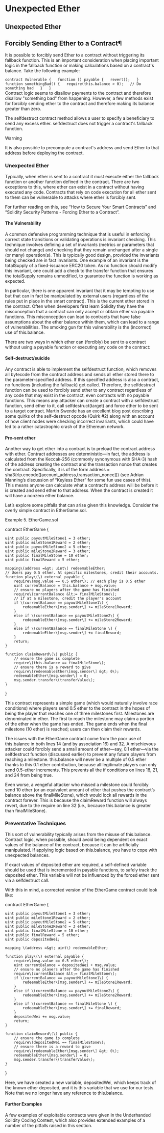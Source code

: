 # Unexpected Ether

## Unexpected Ether

## Forcibly Sending Ether to a Contract¶

It is possible to forcibly send Ether to a contract without triggering its fallback function. This is an important consideration when placing important logic in the fallback function or making calculations based on a contract's balance. Take the following example:

`contract Vulnerable {  
 function () payable {  
 revert();  
 }  
 function somethingBad() {  
 require(this.balance > 0);  
 // Do something bad  
 }  
}`  
Contract logic seems to disallow payments to the contract and therefore disallow "something bad" from happening. However, a few methods exist for forcibly sending ether to the contract and therefore making its balance greater than zero.

The selfdestruct contract method allows a user to specify a beneficiary to send any excess ether. selfdestruct does not trigger a contract's fallback function.

Warning

It is also possible to precompute a contract's address and send Ether to that address before deploying the contract.

### Unexpected Ether

Typically, when ether is sent to a contract it must execute either the fallback function or another function defined in the contract. There are two exceptions to this, where ether can exist in a contract without having executed any code. Contracts that rely on code execution for all ether sent to them can be vulnerable to attacks where ether is forcibly sent.

For further reading on this, see “How to Secure Your Smart Contracts” and “Solidity Security Patterns - Forcing Ether to a Contract”.

#### The Vulnerability

A common defensive programming technique that is useful in enforcing correct state transitions or validating operations is invariant checking. This technique involves defining a set of invariants \(metrics or parameters that should not change\) and checking that they remain unchanged after a single \(or many\) operation\(s\). This is typically good design, provided the invariants being checked are in fact invariants. One example of an invariant is the totalSupply of a fixed-issuance ERC20 token. As no function should modify this invariant, one could add a check to the transfer function that ensures the totalSupply remains unmodified, to guarantee the function is working as expected.

In particular, there is one apparent invariant that it may be tempting to use but that can in fact be manipulated by external users \(regardless of the rules put in place in the smart contract\). This is the current ether stored in the contract. Often when developers first learn Solidity they have the misconception that a contract can only accept or obtain ether via payable functions. This misconception can lead to contracts that have false assumptions about the ether balance within them, which can lead to a range of vulnerabilities. The smoking gun for this vulnerability is the \(incorrect\) use of this.balance.

There are two ways in which ether can \(forcibly\) be sent to a contract without using a payable function or executing any code on the contract:

#### Self-destruct/suicide

Any contract is able to implement the selfdestruct function, which removes all bytecode from the contract address and sends all ether stored there to the parameter-specified address. If this specified address is also a contract, no functions \(including the fallback\) get called. Therefore, the selfdestruct function can be used to forcibly send ether to any contract regardless of any code that may exist in the contract, even contracts with no payable functions. This means any attacker can create a contract with a selfdestruct function, send ether to it, call selfdestruct\(target\) and force ether to be sent to a target contract. Martin Swende has an excellent blog post describing some quirks of the self-destruct opcode \(Quirk \#2\) along with an account of how client nodes were checking incorrect invariants, which could have led to a rather catastrophic crash of the Ethereum network.

#### Pre-sent ether

Another way to get ether into a contract is to preload the contract address with ether. Contract addresses are deterministic—in fact, the address is calculated from the Keccak-256 \(commonly synonymous with SHA-3\) hash of the address creating the contract and the transaction nonce that creates the contract. Specifically, it is of the form address = sha3\(rlp.encode\(\[account\_address,transaction\_nonce\]\)\) \(see Adrian Manning’s discussion of “Keyless Ether” for some fun use cases of this\). This means anyone can calculate what a contract’s address will be before it is created and send ether to that address. When the contract is created it will have a nonzero ether balance.

Let’s explore some pitfalls that can arise given this knowledge. Consider the overly simple contract in EtherGame.sol.

Example 5. EtherGame.sol

contract EtherGame {

    uint public payoutMileStone1 = 3 ether;  
    uint public mileStone1Reward = 2 ether;  
    uint public payoutMileStone2 = 5 ether;  
    uint public mileStone2Reward = 3 ether;  
    uint public finalMileStone = 10 ether;  
    uint public finalReward = 5 ether;

    mapping\(address =&gt; uint\) redeemableEther;  
    // Users pay 0.5 ether. At specific milestones, credit their accounts.  
    function play\(\) external payable {  
        require\(msg.value == 0.5 ether\); // each play is 0.5 ether  
        uint currentBalance = this.balance + msg.value;  
        // ensure no players after the game has finished  
        require\(currentBalance &lt;= finalMileStone\);  
        // if at a milestone, credit the player's account  
        if \(currentBalance == payoutMileStone1\) {  
            redeemableEther\[msg.sender\] += mileStone1Reward;  
        }  
        else if \(currentBalance == payoutMileStone2\) {  
            redeemableEther\[msg.sender\] += mileStone2Reward;  
        }  
        else if \(currentBalance == finalMileStone \) {  
            redeemableEther\[msg.sender\] += finalReward;  
        }  
        return;  
    }

    function claimReward\(\) public {  
        // ensure the game is complete  
        require\(this.balance == finalMileStone\);  
        // ensure there is a reward to give  
        require\(redeemableEther\[msg.sender\] &gt; 0\);  
        redeemableEther\[msg.sender\] = 0;  
        msg.sender.transfer\(transferValue\);  
    }  
 }

This contract represents a simple game \(which would naturally involve race conditions\) where players send 0.5 ether to the contract in the hopes of being the player that reaches one of three milestones first. Milestones are denominated in ether. The first to reach the milestone may claim a portion of the ether when the game has ended. The game ends when the final milestone \(10 ether\) is reached; users can then claim their rewards.

The issues with the EtherGame contract come from the poor use of this.balance in both lines 14 \(and by association 16\) and 32. A mischievous attacker could forcibly send a small amount of ether—say, 0.1 ether—via the selfdestruct function \(discussed earlier\) to prevent any future players from reaching a milestone. this.balance will never be a multiple of 0.5 ether thanks to this 0.1 ether contribution, because all legitimate players can only send 0.5-ether increments. This prevents all the if conditions on lines 18, 21, and 24 from being true.

Even worse, a vengeful attacker who missed a milestone could forcibly send 10 ether \(or an equivalent amount of ether that pushes the contract’s balance above the finalMileStone\), which would lock all rewards in the contract forever. This is because the claimReward function will always revert, due to the require on line 32 \(i.e., because this.balance is greater than finalMileStone\).

### Preventative Techniques

This sort of vulnerability typically arises from the misuse of this.balance. Contract logic, when possible, should avoid being dependent on exact values of the balance of the contract, because it can be artificially manipulated. If applying logic based on this.balance, you have to cope with unexpected balances.

If exact values of deposited ether are required, a self-defined variable should be used that is incremented in payable functions, to safely track the deposited ether. This variable will not be influenced by the forced ether sent via a selfdestruct call.

With this in mind, a corrected version of the EtherGame contract could look like:

contract EtherGame {

    uint public payoutMileStone1 = 3 ether;  
    uint public mileStone1Reward = 2 ether;  
    uint public payoutMileStone2 = 5 ether;  
    uint public mileStone2Reward = 3 ether;  
    uint public finalMileStone = 10 ether;  
    uint public finalReward = 5 ether;  
    uint public depositedWei;

    mapping \(address =&gt; uint\) redeemableEther;

    function play\(\) external payable {  
        require\(msg.value == 0.5 ether\);  
        uint currentBalance = depositedWei + msg.value;  
        // ensure no players after the game has finished  
        require\(currentBalance &lt;= finalMileStone\);  
        if \(currentBalance == payoutMileStone1\) {  
            redeemableEther\[msg.sender\] += mileStone1Reward;  
        }  
        else if \(currentBalance == payoutMileStone2\) {  
            redeemableEther\[msg.sender\] += mileStone2Reward;  
        }  
        else if \(currentBalance == finalMileStone \) {  
            redeemableEther\[msg.sender\] += finalReward;  
        }  
        depositedWei += msg.value;  
        return;  
    }

    function claimReward\(\) public {  
        // ensure the game is complete  
        require\(depositedWei == finalMileStone\);  
        // ensure there is a reward to give  
        require\(redeemableEther\[msg.sender\] &gt; 0\);  
        redeemableEther\[msg.sender\] = 0;  
        msg.sender.transfer\(transferValue\);  
    }  
 }

Here, we have created a new variable, depositedWei, which keeps track of the known ether deposited, and it is this variable that we use for our tests. Note that we no longer have any reference to this.balance.

#### Further Examples

A few examples of exploitable contracts were given in the Underhanded Solidity Coding Contest, which also provides extended examples of a number of the pitfalls raised in this section.

